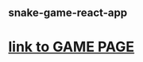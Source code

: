 ## snake-game-react-app

# [link to GAME PAGE](https://snacke-game-reactapp.netlify.app/ "snake-game-react-app")
